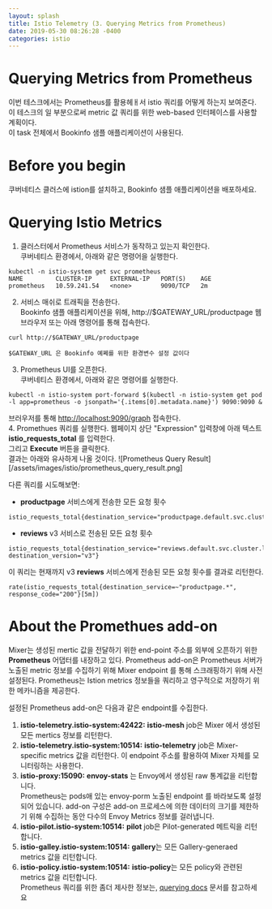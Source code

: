 ```yaml
---
layout: splash
title: Istio Telemetry (3. Querying Metrics from Prometheus)
date: 2019-05-30 08:26:28 -0400
categories: istio 
---
```


# Querying Metrics from Prometheus 
이번 테스크에서는 Prometheus를 활용헤ㅐ서 istio 쿼리를 어떻게 하는지 보여준다.  
이 테스크의 일 부분으로써 metric 값 쿼리를 위한 web-based 인터페이스를 사용할 계획이다.  
이 task 전체에서 Bookinfo 샘플 애플리케이션이 사용된다.

# Before you begin
쿠버네티스 클러스에 istion를 설치하고, Bookinfo 샘플 애플리케이션을 배포하세요.

# Querying Istio Metrics
1. 클러스터에서 Prometheus 서비스가 동작하고 있는지 확인한다.  
쿠버네티스 환경에서, 아래와 같은 명령어을 실행한다.
```
kubectl -n istio-system get svc prometheus
NAME         CLUSTER-IP     EXTERNAL-IP   PORT(S)    AGE
prometheus   10.59.241.54   <none>        9090/TCP   2m
```
2. 서비스 매쉬로 트래픽을 전송한다.  
Bookinfo 샘플 애플리케이션을 위해, http://$GATEWAY_URL/productpage 웹브라우저 또는 아래 명령어를 통해 접속한다.
```
curl http://$GATEWAY_URL/productpage
```
```
$GATEWAY_URL 은 Bookinfo 예쩨를 위한 환경변수 설정 값이다
```
3. Prometheus UI를 오픈한다.  
쿠버네티스 환경에서, 아래와 같은 명령어를 실행한다.
```
kubectl -n istio-system port-forward $(kubectl -n istio-system get pod -l app=prometheus -o jsonpath='{.items[0].metadata.name}') 9090:9090 &
```
브러우저를 통해 [http://localhost:9090/graph](http://localhost:9090/graph) 접속한다.  
4. Promethues 쿼리를 실행한다.
웹페이지 상단 "Expression" 입력창에 아래 텍스트 **istio_requests_total** 를 입력한다.  
그리고 **Execute** 버튼을 클릭한다.  
결과는 아래와 유사하게 나올 것이다.
![Prometheus Query Result][/assets/images/istio/prometheus_query_result.png]  

다른 쿼리를 시도해보면:
- **productpage** 서비스에게 전송한 모든 요청 횟수
```
istio_requests_total{destination_service="productpage.default.svc.cluster.local"}
```
- **reviews** v3 서비스로 전송된 모든 요청 횟수
```
istio_requests_total{destination_service="reviews.default.svc.cluster.local", destination_version="v3"}
```
이 쿼리는 현재까지 v3 **reviews** 서비스에게 전송된 모든 요청 횟수를 결과로 리턴한다.
```
rate(istio_requests_total{destination_service=~"productpage.*", response_code="200"}[5m])
```

# About the Promethues add-on
Mixer는 생성된 mertic 값을 전달하기 위한 end-point 주소를 외부에 오픈하기 위한 **Prometheus** 어댑터를 내장하고 있다. Prometheus add-on은 Prometheus 서버가 노출된 metric 정보를 수집하기 위해 Mixer endpoint 를 통해 스크래핑하기 위해 사전 설정된다. Prometheus는 Istion metrics 정보들을 쿼리하고 영구적으로 저장하기 위한 메카니즘을 제공한다.  

설정된 Prometheus add-on은 다음과 같은 endpoint를 수집한다.
1. **istio-telemetry.istio-system:42422:** **istio-mesh** job은 Mixer 에서 생성된 모든 mertics 정보를 리턴한다.  
2. **istio-telemetry.istio-system:10514:** **istio-telemetry** job은 Mixer-specific metrics 값을 리턴한다. 이 endpoint 주소를 활용하여 Mixer 자체를 모니터링하는 사용한다.  
3. **istio-proxy:15090:** **envoy-stats** 는 Envoy에서 생성된 raw 통계값을 리턴합니다.  
Prometheus는 pods애 있는 envoy-porm 노출된 endpoint 를 바라보도록 설정되어 있습니다. add-on 구성은 add-on 프로세스에 의한 데이터의 크기를 제한하기 위해 수집하는 동안 다수의 Envoy Metrics 정보를 걸러냅니다.  
4. **istio-pilot.istio-system:10514:** **pilot** job은 Pilot-generated 메트릭을 리턴합니다.  
5. **istio-galley.istio-system:10514:** **gallery**는 모든 Gallery-generaed metrics 값을 리턴합니다. 
6. **istio-policy.istio-system:10514:** **istio-policy**는 모든 policy와 관련된 metrics 값을 리턴합니다.  
Prometheus 쿼리를 위한 좀더 제사한 정보는, [querying docs](https://prometheus.io/docs/prometheus/latest/querying/basics/) 문서를 참고하세요
